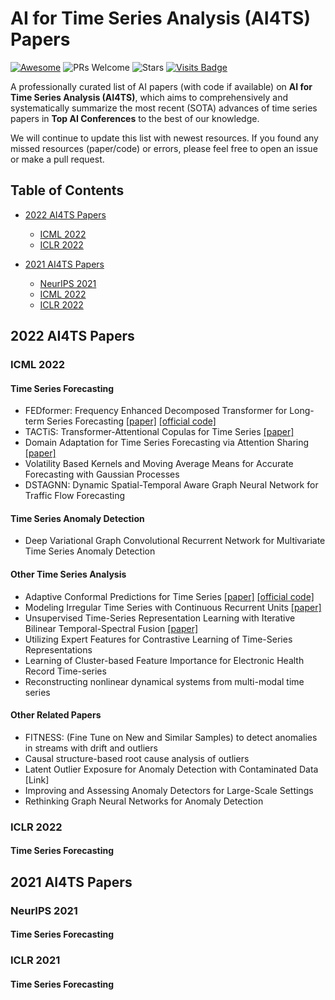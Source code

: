 # AI for Time Series Analysis (AI4TS) Papers

[![Awesome](https://awesome.re/badge.svg)](https://awesome.re) 
![PRs Welcome](https://img.shields.io/badge/PRs-Welcome-green) 
![Stars](https://img.shields.io/github/stars/qingsongedu/awesome-AI-for-time-series-papers)
[![Visits Badge](https://badges.pufler.dev/visits/qingsongedu/awesome-AI-for-time-series-papers)](https://badges.pufler.dev/visits/qingsongedu/awesome-AI-for-time-series-papers)
<!-- ![Forks](https://img.shields.io/github/forks/qingsongedu/awesome-AI-for-time-series-papers) -->


A professionally curated list of AI papers (with code if available) on **AI for Time Series Analysis (AI4TS)**, which aims to comprehensively and systematically summarize the most recent (SOTA) advances of time series papers in **Top AI Conferences** to the best of our knowledge.

We will continue to update this list with newest resources. If you found any missed resources (paper/code) or errors, please feel free to open an issue or make a pull request.


## Table of Contents

- [2022 AI4TS Papers](#2022-AI4TS-Papers)
  * [ICML 2022](#ICML2022)
  * [ICLR 2022](#ICLR-2022)

- [2021 AI4TS Papers](#2021-AI4TS-Papers)
  * [NeurIPS 2021](#NeurIPS-2021)
  * [ICML 2022](#ICML-2021)
  * [ICLR 2022](#ICLR-2021)




## 2022 AI4TS Papers
### ICML 2022
#### Time Series Forecasting
* FEDformer: Frequency Enhanced Decomposed Transformer for Long-term Series Forecasting [\[paper\]](https://arxiv.org/abs/2201.12740) [\[official code\]](https://github.com/MAZiqing/FEDformer)
* TACTiS: Transformer-Attentional Copulas for Time Series [\[paper\]](https://arxiv.org/abs/2202.03528) 
* Domain Adaptation for Time Series Forecasting via Attention Sharing [\[paper\]](https://arxiv.org/abs/2102.06828) 
* Volatility Based Kernels and Moving Average Means for Accurate Forecasting with Gaussian Processes
* DSTAGNN: Dynamic Spatial-Temporal Aware Graph Neural Network for Traffic Flow Forecasting

#### Time Series Anomaly Detection
* Deep Variational Graph Convolutional Recurrent Network for Multivariate Time Series Anomaly Detection

#### Other Time Series Analysis
* Adaptive Conformal Predictions for Time Series [\[paper\]](https://arxiv.org/abs/2202.07282) [\[official code\]](https://github.com/mzaffran/adaptiveconformalpredictionstimeseries)
* Modeling Irregular Time Series with Continuous Recurrent Units [\[paper\]](https://arxiv.org/abs/2111.11344) 
* Unsupervised Time-Series Representation Learning with Iterative Bilinear Temporal-Spectral Fusion [\[paper\]](https://arxiv.org/abs/2202.04770) 
* Utilizing Expert Features for Contrastive Learning of Time-Series Representations
* Learning of Cluster-based Feature Importance for Electronic Health Record Time-series
* Reconstructing nonlinear dynamical systems from multi-modal time series

#### Other Related Papers
* FITNESS: (Fine Tune on New and Similar Samples) to detect anomalies in streams with drift and outliers
* Causal structure-based root cause analysis of outliers
* Latent Outlier Exposure for Anomaly Detection with Contaminated Data [Link]
* Improving and Assessing Anomaly Detectors for Large-Scale Settings
* Rethinking Graph Neural Networks for Anomaly Detection

### ICLR 2022
#### Time Series Forecasting


## 2021 AI4TS Papers
### NeurIPS 2021
#### Time Series Forecasting

### ICLR 2021
#### Time Series Forecasting



